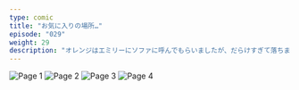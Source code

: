 ```yaml
---
type: comic
title: "お気に入りの場所…"
episode: "029"
weight: 29
description: "オレンジはエミリーにソファに呼んでもらいましたが、だらけすぎて落ちました… 😭"
---
```


![Page 1](cut-1.jpg)
![Page 2](cut-2.jpg)
![Page 3](cut-3.jpg)
![Page 4](cut-4.jpg)
